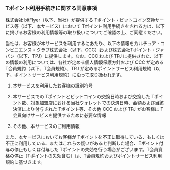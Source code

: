 <div id="main-content" class="aboutus-bdy col-md-9">
<h3 class="mgt10">Tポイント利用手続きに関する同意事項</h3>
<div class="separator"></div>

<p>
株式会社 bitFlyer（以下、当社）が提供する Tポイント・ビットコイン交換サービス等（以下、本サービス）において Tポイント利用手続きをされる方は、以下に掲げるお客様の利用情報等の取り扱いについてご確認の上、ご同意ください。
</p>

<p>
当社は、お客様が本サービスを利用するにあたり、以下の情報をカルチュア・コンビニエンス・クラブ株式会社（以下、CCC）および株式会社Tポイント・ジャパン（以下、TPJ）に提供します。なお、CCC および TPJ に提供された、以下の情報の利用については、各社が定める個人情報保護方針および CCC が定める T会員規約（以下、T会員規約）、TPJ が定めるポイントサービス利用規約（以下、ポイントサービス利用規約）に沿って取り扱われます。
</p>

<p>
</p><ol>
<li>
<p>
本サービスを利用したお客様の識別符号　
</p>
</li>
<li>
<p>
本サービスでの Tポイントとビットコインの交換日時および交換した Tポイント数、対象加盟店における当社ウォレットでの決済日時、金額および当該決済により付与された Tポイント等、その他 CCC および TPJ がお客様に T会員向けサービスを提供するために必要な情報
</p>
</li>
<li>
<p>
その他、本サービスのご利用情報
</p>
</li>
</ol>
<p></p>

<p>
また、本サービスにおいてお客様が Tポイントを不正に取得している、もしくは不正に利用している、またはこれらの疑いがあると判断した場合、Tポイント付与の停止もしくは付与した Tポイントの失効を行う場合がございます。T会員資格の停止（Tポイントの失効含む）は、T会員規約およびポイントサービス利用規約に基づきます。
</p>

</div>
